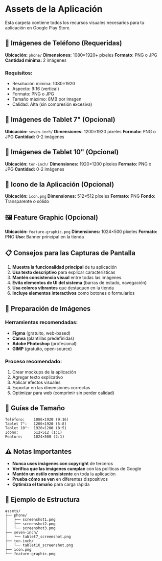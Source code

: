 # Assets de la Aplicación

Esta carpeta contiene todos los recursos visuales necesarios para tu aplicación en Google Play Store.

## 📱 Imágenes de Teléfono (Requeridas)

**Ubicación:** `phone/`
**Dimensiones:** 1080×1920+ píxeles
**Formato:** PNG o JPG
**Cantidad mínima:** 2 imágenes

### Requisitos:
- Resolución mínima: 1080×1920
- Aspecto: 9:16 (vertical)
- Formato: PNG o JPG
- Tamaño máximo: 8MB por imagen
- Calidad: Alta (sin compresión excesiva)

## 📱 Imágenes de Tablet 7" (Opcional)

**Ubicación:** `seven-inch/`
**Dimensiones:** 1200×1920 píxeles
**Formato:** PNG o JPG
**Cantidad:** 0-2 imágenes

## 📱 Imágenes de Tablet 10" (Opcional)

**Ubicación:** `ten-inch/`
**Dimensiones:** 1920×1200 píxeles
**Formato:** PNG o JPG
**Cantidad:** 0-2 imágenes

## 🎨 Icono de la Aplicación (Opcional)

**Ubicación:** `icon.png`
**Dimensiones:** 512×512 píxeles
**Formato:** PNG
**Fondo:** Transparente o sólido

## 🖼️ Feature Graphic (Opcional)

**Ubicación:** `feature-graphic.png`
**Dimensiones:** 1024×500 píxeles
**Formato:** PNG
**Uso:** Banner principal en la tienda

## 📋 Consejos para las Capturas de Pantalla

1. **Muestra la funcionalidad principal** de tu aplicación
2. **Usa texto descriptivo** para explicar características
3. **Mantén consistencia visual** entre todas las imágenes
4. **Evita elementos de UI del sistema** (barras de estado, navegación)
5. **Usa colores vibrantes** que destaquen en la tienda
6. **Incluye elementos interactivos** como botones o formularios

## 🔧 Preparación de Imágenes

### Herramientas recomendadas:
- **Figma** (gratuito, web-based)
- **Canva** (plantillas predefinidas)
- **Adobe Photoshop** (profesional)
- **GIMP** (gratuito, open-source)

### Proceso recomendado:
1. Crear mockups de la aplicación
2. Agregar texto explicativo
3. Aplicar efectos visuales
4. Exportar en las dimensiones correctas
5. Optimizar para web (comprimir sin perder calidad)

## 📏 Guías de Tamaño

```
Teléfono:    1080×1920 (9:16)
Tablet 7":   1200×1920 (5:8)
Tablet 10":  1920×1200 (8:5)
Icono:       512×512 (1:1)
Feature:     1024×500 (2:1)
```

## ⚠️ Notas Importantes

- **Nunca uses imágenes con copyright** de terceros
- **Verifica que las imágenes cumplan** con las políticas de Google
- **Mantén un estilo consistente** en toda la aplicación
- **Prueba cómo se ven** en diferentes dispositivos
- **Optimiza el tamaño** para carga rápida

## 🚀 Ejemplo de Estructura

```
assets/
├── phone/
│   ├── screenshot1.png
│   ├── screenshot2.png
│   └── screenshot3.png
├── seven-inch/
│   └── tablet7_screenshot.png
├── ten-inch/
│   └── tablet10_screenshot.png
├── icon.png
└── feature-graphic.png
```
